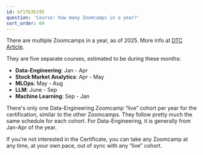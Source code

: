 ```yaml
---
id: b71fb3b195
question: 'Course: how many Zoomcamps in a year?'
sort_order: 60
---
```


There are multiple Zoomcamps in a year, as of 2025. More info at [DTC Article](https://datatalks.club/blog/guide-to-free-online-courses-at-datatalks-club.html).

They are five separate courses, estimated to be during these months:

- **Data-Engineering**: Jan - Apr
- **Stock Market Analytics**: Apr - May
- **MLOps**: May - Aug
- **LLM**: June - Sep
- **Machine Learning**: Sep - Jan

There's only one Data-Engineering Zoomcamp “live” cohort per year for the certification, similar to the other Zoomcamps. They follow pretty much the same schedule for each cohort. For Data-Engineering, it is generally from Jan-Apr of the year. 

If you’re not interested in the Certificate, you can take any Zoomcamp at any time, at your own pace, out of sync with any “live” cohort.